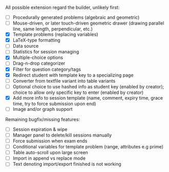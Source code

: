 All possible extension regard the builder, unlikely first:
- [ ] Procedurally generated problems (algebraic and geometric)
- [ ] Mouse-driven, or later touch-driven geometric drawer (drawing parallel line, same length, perpendicular, etc.)
- [x] Template problems (replacing variables)
- [x] LaTeX-type formatting
- [ ] Data source
- [ ] Statistics for session managing
- [x] Multiple-choice options
- [ ] Drag-n-drop categorizer
- [x] Filter for question category/tags
- [x] Redirect student with template key to a specializing page 
- [ ] Converter from textfile variant into table variants
- [ ] Optional choice to use hashed info as student key (enabled by creator); choice to allow only specific key to enter (enabled by creator)
- [x] Add more info to session template (name, comment, expiry time, grace time, try to force submission upon end)
- [ ] Image and/or graph support

Remaining bugfix/missing features:
- [ ] Session expiration & wipe 
- [ ] Manager panel to delete/kill sessions manually
- [ ] Force submission when exam ends
- [ ] Conditional variables for template problem (range, attributes e.g prime)
- [ ] Table auto-scroll upon large screen
- [ ] Import in append vs replace mode
- [ ] Text denoting import/export finished is not working
